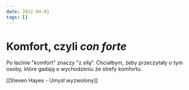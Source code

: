 ```yaml
---
date: 2022-04-03
tags: [] 
---
```

# Komfort, czyli *con forte*

Po łacinie "komfort" znaczy "z siłą". Chciałbym, żeby przeczytały o tym osoby, które gadają o wychodzeniu że strefy komfortu.

[[Steven Hayes - Umysł wyzwolony]]